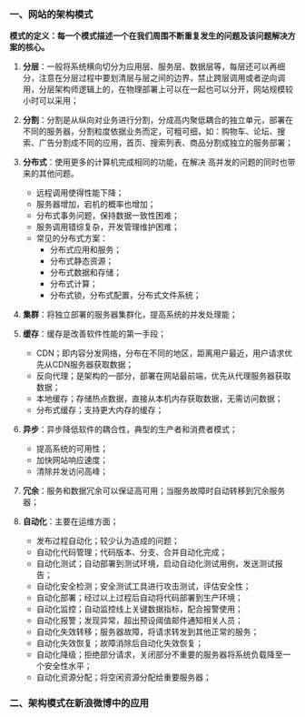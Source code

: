 ### 一、网站的架构模式
**模式的定义：每一个模式描述一个在我们周围不断重复发生的问题及该问题解决方案的核心。**

1. **分层**：一般将系统横向切分为应用层、服务层、数据层等，每层还可以再细分，注意在分层过程中要划清层与层之间的边界，禁止跨层调用或者逆向调用，分层架构师逻辑上的，在物理部署上可以在一起也可以分开，网站规模较小时可以采用；
2. **分割**：分割是从纵向对业务进行分割，分成高内聚低耦合的独立单元，部署在不同的服务器，分割粒度依据业务而定，可粗可细，如：购物车、论坛、搜索、广告分割成不同的应用，首页、搜索列表、商品分割成独立的服务部署；
3. **分布式**：使用更多的计算机完成相同的功能，在解决 高并发的问题的同时也带来的其他问题。
    - 远程调用使得性能下降；
    - 服务器增加，宕机的概率也增加；
    - 分布式事务问题，保持数据一致性困难；
    - 服务调用错综复杂，开发管理维护困难；
    - 常见的分布式方案：
        - 分布式应用和服务；
        - 分布式静态资源；
        - 分布式数据和存储；
        - 分布式计算；
        - 分布式锁，分布式配置，分布式文件系统；

4. **集群**：将独立部署的服务器集群化，提高系统的并发处理能；
5. **缓存**：缓存是改善软件性能的第一手段；
    - CDN；即内容分发网络，分布在不同的地区，距离用户最近，用户请求优先从CDN服务器获取数据；
    - 反向代理；是架构的一部分，部署在网站最前端，优先从代理服务器获取数据；
    - 本地缓存；存储热点数据，直接从本机内存获取数据，无需访问数据；
    - 分布式缓存；支持更大内存的缓存；
6. **异步**：异步降低软件的耦合性，典型的生产者和消费者模式；
    - 提高系统的可用性；
    - 加快网站响应速度；
    - 清除并发访问高峰；
7. **冗余**：服务和数据冗余可以保证高可用；当服务故障时自动转移到冗余服务器；
8. **自动化**：主要在运维方面；
    - 发布过程自动化；较少认为造成的问题；
    - 自动化代码管理；代码版本、分支、合并自动化完成；
    - 自动化测试；自动部署到测试环境，启动自动化测试用例，发送测试报告；
    - 自动化安全检测；安全测试工具进行攻击测试，评估安全性；
    - 自动化部署；经过以上过程后自动将代码部署到生产环境；
    - 自动化监控；自动监控线上关键数据指标，配合报警使用；
    - 自动化报警；发现异常，超出预设阈值邮件通知相关人员；
    - 自动化失效转移；服务器故障，将请求转发到其他正常的服务；
    - 自动化失效恢复；故障消除后自动化失效恢复；
    - 自动化降级；拒绝部分请求，关闭部分不重要的服务器将系统负载降至一个安全性水平；
    - 自动化资源分配；将空闲资源分配给重要服务器；
### 二、架构模式在新浪微博中的应用
